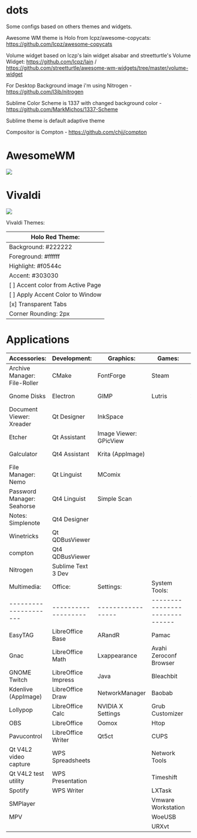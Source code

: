 # dots

Some configs based on others themes and widgets.

Awesome WM theme is Holo from lcpz/awesome-copycats: https://github.com/lcpz/awesome-copycats

Volume widget based on lczp's lain widget alsabar and streetturtle's Volume Widget: https://github.com/lcpz/lain / https://github.com/streetturtle/awesome-wm-widgets/tree/master/volume-widget 

For Desktop Background image i'm using Nitrogen - https://github.com/l3ib/nitrogen

Sublime Color Scheme is 1337 with changed background color - https://github.com/MarkMichos/1337-Scheme

Sublime theme is default adaptive theme

Compositor is Compton - https://github.com/chjj/compton
# AwesomeWM

<img src='screenshots/awesomewm.png'>

# Vivaldi

<img src='screenshots/vivaldi.png'>

Vivaldi Themes:

| Holo Red Theme:                   |
| --------------------------------- |
| Background: #222222               |
| Foreground: #ffffff               |
| Highlight: #f0544c                |
| Accent: #303030                   |
| [ ] Accent color from Active Page |
| [ ] Apply Accent Color to Window  |
| [x] Transparent Tabs              |
| Corner Rounding: 2px              |

# Applications

| Accessories:                 | Development:       | Graphics:              | Games:                 | Internet:        |
| ---------------------------- | ------------------ | ---------------------- | ---------------------- | ---------------- |
| Archive Manager: File-Roller | CMake              | FontForge              | Steam                  | Avahi SSH        |
| Gnome Disks                  | Electron           | GIMP                   | Lutris                 | Avahi VNC        |
| Document Viewer: Xreader     | Qt Designer        | InkSpace               |                        | Discord          |
| Etcher                       | Qt Assistant       | Image Viewer: GPicView |                        | Deluge           |
| Galculator                   | Qt4 Assistant      | Krita (AppImage)       |                        | Hakuneko Desktop |
| File Manager: Nemo           | Qt Linguist        | MComix                 |                        | Telegram Desktop |
| Password Manager: Seahorse   | Qt4 Linguist       | Simple Scan            |                        | Vivaldi          |
| Notes: Simplenote            | Qt4 Designer       |                        |                        |                  |
| Winetricks                   | Qt QDBusViewer     |                        |                        |                  |
| compton                      | Qt4 QDBusViewer    |                        |                        |                  |
| Nitrogen                     | Sublime Text 3 Dev |                        |                        |                  |
| Multimedia:           | Office:             | Settings:         | System Tools:                  |
| --------------------- | ------------------- | ----------------- | ------------------------------ |
| EasyTAG               | LibreOffice Base    | ARandR            | Pamac                          |
| Gnac                  | LibreOffice Math    | Lxappearance      | Avahi Zeroconf Browser         |
| GNOME Twitch          | LibreOffice Impress | Java              | Bleachbit                      |
| Kdenlive (AppImage)   | LibreOffice Draw    | NetworkManager    | Baobab                         |
| Lollypop              | LibreOffice Calc    | NVIDIA X Settings | Grub Customizer                |
| OBS                   | LibreOffice         | Oomox             | Htop                           |
| Pavucontrol           | LibreOffice Writer  | Qt5ct             | CUPS                           |
| Qt V4L2 video capture | WPS Spreadsheets    |                   | Network Tools                  |
| Qt V4L2 test utility  | WPS Presentation    |                   | Timeshift                      |
| Spotify               | WPS Writer          |                   | LXTask                         |
| SMPlayer              |                     |                   | Vmware Workstation             |
| MPV                   |                     |                   | WoeUSB                         |
|                       |                     |                   | URXvt                          |
